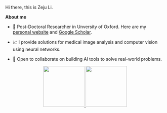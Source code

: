 Hi there, this is Zeju Li.

**About me**

- 💼 Post-Doctoral Researcher in Unversity of Oxford. Here are my [personal website](https://zerojumpline.github.io/) and [Google Scholar](https://scholar.google.co.uk/citations?user=zeuflXEAAAAJ&hl=en&oi=ao).

- 📈 I provide solutions for medical image analysis and computer vision using neural networks.

- 👯 Open to collaborate on building AI tools to solve real-world problems.

<div align="center">
  <a href="https://github.com/MiguelMonteirooo">
  <img height="130em" src="https://github-readme-stats.vercel.app/api?username=ZerojumpLine&show_icons=true&theme=dark&include_all_commits=true&count_private=true"/>
  <img height="130em" src="https://github-readme-stats.vercel.app/api/top-langs/?username=ZerojumpLine&layout=compact&langs_count=7&theme=dark"/>
</div>

<!--
**ZerojumpLine/ZerojumpLine** is a ✨ _special_ ✨ repository because its `README.md` (this file) appears on your GitHub profile.

Here are some ideas to get you started:

- 🔭 I’m currently working on ...
- 🌱 I’m currently learning ...
- 👯 I’m looking to collaborate on ...
- 🤔 I’m looking for help with ...
- 💬 Ask me about ...
- 📫 How to reach me: ...
- 😄 Pronouns: ...
- ⚡ Fun fact: ...
-->
